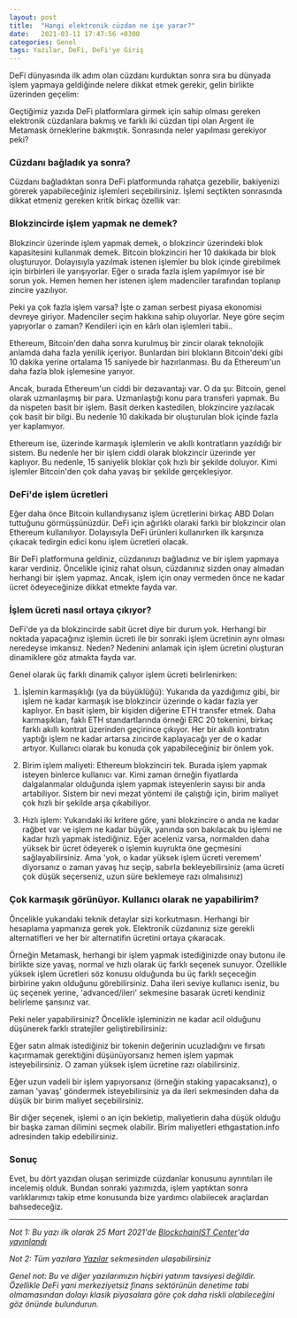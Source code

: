 ```yaml
---
layout: post
title:  "Hangi elektronik cüzdan ne işe yarar?"
date:   2021-03-11 17:47:56 +0300
categories: Genel
tags: Yazılar, DeFi, DeFi'ye Giriş
---
```



DeFi dünyasında ilk adım olan cüzdanı kurduktan sonra sıra bu dünyada işlem yapmaya geldiğinde nelere dikkat etmek gerekir, gelin birlikte üzerinden geçelim:

Geçtiğimiz yazıda DeFi platformlara girmek için sahip olması gereken elektronik cüzdanlara bakmış ve farklı iki cüzdan tipi olan Argent ile Metamask örneklerine bakmıştık.  Sonrasında neler yapılması gerekiyor peki?

### Cüzdanı bağladık ya sonra?
Cüzdanı bağladıktan sonra DeFi platformunda rahatça gezebilir, bakiyenizi görerek yapabileceğiniz işlemleri seçebilirsiniz.  İşlemi seçtikten sonrasında dikkat etmeniz gereken kritik birkaç özellik var: 

### Blokzincirde işlem yapmak ne demek?

Blokzincir üzerinde işlem yapmak demek, o blokzincir üzerindeki blok kapasitesini kullanmak demek. Bitcoin blokzinciri her 10 dakikada bir blok oluşturuyor. Dolayısıyla yazılmak istenen işlemler bu blok içinde girebilmek için birbirleri ile yarışıyorlar. Eğer o sırada fazla işlem yapılmıyor ise bir sorun yok. Hemen hemen her istenen işlem madenciler tarafından toplanıp zincire yazılıyor. 

Peki ya çok fazla işlem varsa? İşte o zaman serbest piyasa ekonomisi devreye giriyor. Madenciler seçim hakkına sahip oluyorlar. Neye göre seçim yapıyorlar o zaman? Kendileri için en kârlı olan işlemleri tabii.. 

Ethereum, Bitcoin'den daha sonra kurulmuş bir zincir olarak teknolojik anlamda daha fazla yenilik içeriyor. Bunlardan biri blokların Bitcoin'deki gibi 10 dakika yerine ortalama 15 saniyede bir hazırlanması. Bu da Ethereum'un daha fazla blok işlemesine yarıyor. 

Ancak, burada Ethereum'un ciddi bir dezavantajı var. O da şu: Bitcoin, genel olarak uzmanlaşmış bir para. Uzmanlaştığı konu para transferi yapmak. Bu da nispeten basit bir işlem. Basit derken kastedilen, blokzincire yazılacak çok basit bir bilgi. Bu nedenle 10 dakikada bir oluşturulan blok içinde fazla yer kaplamıyor. 

Ethereum ise, üzerinde karmaşık işlemlerin ve akıllı kontratların yazıldığı bir sistem. Bu nedenle her bir işlem ciddi olarak blokzincir üzerinde yer kaplıyor. Bu nedenle, 15 saniyelik bloklar çok hızlı bir şekilde doluyor. Kimi işlemler Bitcoin'den çok daha yavaş bir şekilde gerçekleşiyor. 

### DeFi'de işlem ücretleri
Eğer daha önce Bitcoin kullandıysanız işlem ücretlerini birkaç ABD Doları tuttuğunu görmüşsünüzdür. DeFi için ağırlıklı olaraki farklı bir blokzincir olan Ethereum kullanılıyor. Dolayısıyla DeFi ürünleri kullanırken ilk karşınıza çıkacak tedirgin edici konu işlem ücretleri olacak. 

Bir DeFi platformuna geldiniz, cüzdanınızı bağladınız ve bir işlem yapmaya karar verdiniz. Öncelikle içiniz rahat olsun, cüzdanınız sizden onay almadan herhangi bir işlem yapmaz.  Ancak, işlem için onay vermeden önce ne kadar ücret ödeyeceğinize dikkat etmekte fayda var. 

### İşlem ücreti nasıl ortaya çıkıyor?
DeFi'de ya da blokzincirde sabit ücret diye bir durum yok. Herhangi bir noktada yapacağınız işlemin ücreti ile bir sonraki işlem ücretinin aynı olması neredeyse imkansız. Neden? Nedenini anlamak için işlem ücretini oluşturan dinamiklere göz atmakta fayda var. 

Genel olarak üç farklı dinamik çalıyor işlem ücreti belirlenirken: 

1. İşlemin karmaşıklığı (ya da büyüklüğü): Yukarıda da yazdığımız gibi, bir işlem ne kadar karmaşık ise blokzincir üzerinde o kadar fazla yer kaplıyor. En basit işlem, bir kişiden diğerine ETH transfer etmek. Daha karmaşıkları, faklı ETH standartlarında örneği ERC 20 tokenini, birkaç farklı akıllı kontrat üzerinden geçirince çıkıyor. Her bir akıllı kontratın yaptığı işlem ne kadar artarsa zincirde kaplayacağı yer de o kadar artıyor. Kullanıcı olarak bu konuda çok yapabileceğiniz bir önlem yok.

2. Birim işlem maliyeti: Ethereum blokzinciri tek. Burada işlem yapmak isteyen binlerce kullanıcı var. Kimi zaman örneğin fiyatlarda dalgalanmalar olduğunda işlem yapmak isteyenlerin sayısı bir anda artabiliyor. Sistem bir nevi mezat yöntemi ile çalıştığı için, birim maliyet çok hızlı bir şekilde arşa çıkabiliyor. 

3. Hızlı işlem: Yukarıdaki iki kritere göre, yani blokzincire o anda ne kadar rağbet var ve işlem ne kadar büyük, yanında son bakılacak bu işlemi ne kadar hızlı yapmak istediğiniz. Eğer aceleniz varsa, normalden daha yüksek bir ücret ödeyerek o işlemin kuyrukta öne geçmesini sağlayabilirsiniz. Ama 'yok, o kadar yüksek işlem ücreti veremem' diyorsanız o zaman yavaş hız seçip, sabırla bekleyebilirsiniz (ama ücreti çok düşük seçerseniz, uzun süre beklemeye razı olmalısınız)

### Çok karmaşık görünüyor. Kullanıcı olarak ne yapabilirim?
Öncelikle yukarıdaki teknik detaylar sizi korkutmasın. Herhangi bir hesaplama yapmanıza gerek yok. Elektronik cüzdanınız size gerekli alternatifleri ve her bir alternatifin ücretini ortaya çıkaracak. 

Örneğin Metamask, herhangi bir işlem yapmak istediğinizde onay butonu ile birlikte size yavaş, normal ve hızlı olarak üç farklı seçenek sunuyor. Özellikle yüksek işlem ücretleri söz konusu olduğunda bu üç farklı seçeceğin birbirine yakın olduğunu görebilirsiniz. Daha ileri seviye kullanıcı iseniz, bu üç seçenek yerine, 'advanced/ileri' sekmesine basarak ücreti kendiniz belirleme şansınız var. 

Peki neler yapabilirsiniz? Öncelikle işleminizin ne kadar acil olduğunu düşünerek farklı stratejiler geliştirebilirsiniz: 

Eğer satın almak istediğiniz bir tokenin değerinin ucuzladığını ve fırsatı kaçırmamak gerektiğini düşünüyorsanız hemen işlem yapmak isteyebilirsiniz. O zaman yüksek işlem ücretine razı olabilirsiniz. 

Eğer uzun vadeli bir işlem yapıyorsanız (örneğin staking yapacaksanız), o zaman 'yavaş' göndermek isteyebilirsiniz ya da ileri sekmesinden daha da düşük bir birim maliyet seçebilirsiniz. 

Bir diğer seçenek, işlemi o an için bekletip, maliyetlerin daha düşük olduğu bir başka zaman dilimini seçmek olabilir. Birim maliyetleri ethgastation.info adresinden takip edebilirsiniz. 

### Sonuç 
Evet, bu dört yazıdan oluşan serimizde cüzdanlar konusunu ayrıntıları ile incelemiş olduk. Bundan sonraki yazımızda, işlem yaptıktan sonra varlıklarımızı takip etme konusunda bize yardımcı olabilecek araçlardan bahsedeceğiz. 

---

*Not 1: Bu yazı ilk olarak 25 Mart 2021'de [BlockchainIST Center](https://medium.com/blockchainist-center)'da [yayınlandı](https://medium.com/blockchainist-center/hangi-elektronik-c%C3%BCzdan-ne-i%CC%87%C5%9Fe-yarar-3f7b2dec538e)*

*Not 2: Tüm yazılara [Yazılar](/articles/) sekmesinden ulaşabilirsiniz*

*Genel not: Bu ve diğer yazılarımızın hiçbiri yatırım tavsiyesi değildir. Özellikle DeFi yani merkeziyetsiz finans sektörünün denetime tabi olmamasından dolayı klasik piyasalara göre çok daha riskli olabileceğini göz önünde bulundurun.*
